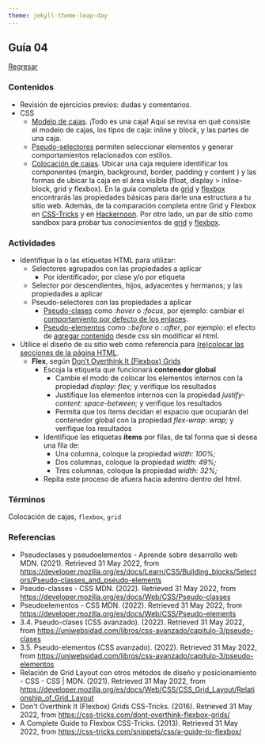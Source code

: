 ```yaml
---
theme: jekyll-theme-leap-day
---
```


## Guía 04

[Regresar](/DAWM-2022/)

### Contenidos

* Revisión de ejercicios previos: dudas y comentarios.
* CSS
	- [Modelo de cajas](https://developer.mozilla.org/es/docs/Learn/CSS/Building_blocks/El_modelo_de_caja). ¡Todo es una caja! Aquí se revisa en qué consiste el modelo de cajas, los tipos de caja: inline y block, y las partes de una caja.
	- [Pseudo-selectores](https://developer.mozilla.org/es/docs/Learn/CSS/Building_blocks/Selectors/Pseudo-classes_and_pseudo-elements) permiten seleccionar elementos y generar comportamientos relacionados con estilos.
	- [Colocación de cajas](https://www.diegocmartin.com/modelo-de-cajas-y-posicionamiento-css/). Ubicar una caja requiere identificar los componentes (margin, background, border, padding y content ) y las formas de ubicar la caja en el área visible (float, display > inline-block, grid y flexbox). En la guía completa de [grid](https://css-tricks.com/snippets/css/complete-guide-grid/) y [flexbox](https://css-tricks.com/snippets/css/a-guide-to-flexbox/) encontrarás las propiedades básicas para darle una estructura a tu sitio web. Además, de la comparación completa entre Grid y Flexbox en [CSS-Tricks](https://css-tricks.com/quick-whats-the-difference-between-flexbox-and-grid/) y en [Hackernoon](https://hackernoon.com/the-ultimate-css-battle-grid-vs-flexbox-d40da0449faf). Por otro lado, un par de sitio como sandbox para probar tus conocimientos de [grid](https://cssgridgarden.com/#es) y [flexbox](https://flexboxfroggy.com/#es). 



### Actividades

* Identifique la o las etiquetas HTML para utilizar:
	- Selectores agrupados con las propiedades a aplicar
		+ Por identificador, por clase y/o por etiqueta
	- Selector por descendientes, hijos, adyacentes y hermanos; y las propiedades a aplicar
	- Pseudo-selectores  con las propiedades a aplicar
		+ [Pseudo-clases](https://developer.mozilla.org/es/docs/Web/CSS/Pseudo-classes) como _:hover_ o _:focus_, por ejemplo: cambiar el [comportamiento por defecto de los enlaces](https://uniwebsidad.com/libros/css-avanzado/capitulo-3/pseudo-clases).
		+ [Pseudo-elementos](https://developer.mozilla.org/es/docs/Web/CSS/Pseudo-elements) como _::before_ o _::after_, por ejemplo: el efecto de [agregar contenido](https://uniwebsidad.com/libros/css-avanzado/capitulo-3/pseudo-elementos) desde css sin modificar el html.
* Utilice el diseño de su sitio web como referencia para [(re)colocar las secciones de la página HTML](https://developer.mozilla.org/es/docs/Web/CSS/CSS_Grid_Layout/Relationship_of_Grid_Layout).
	- **Flex**, según [Don’t Overthink It (Flexbox) Grids](https://css-tricks.com/dont-overthink-flexbox-grids/)
		+ Escoja la etiqueta que funcionará **contenedor global** 
			- Cambie el modo de colocar los elementos internos con la propiedad _display: flex;_ y verifique los resultados
			- Justifique los elementos internos con la propiedad _justify-content: space-between;_ y verifique los resultados
			- Permita que los ítems decidan el espacio que ocuparán del contenedor global con la propiedad _flex-wrap: wrap;_ y verifique los resultados
		+ Identifique las etiquetas **ítems** por filas, de tal forma que si desea una fila de: 
			- Una columna, coloque la propiedad _width: 100%;_
			- Dos columnas, coloque la propiedad _width: 49%;_
			- Tres columnas, coloque la propiedad _width: 32%;_
		+ Repita este proceso de afuera hacia adentro dentro del html.

### Términos

Colocación de cajas, `flexbox`, `grid`

### Referencias

* Pseudoclases y pseudoelementos - Aprende sobre desarrollo web MDN. (2021). Retrieved 31 May 2022, from https://developer.mozilla.org/es/docs/Learn/CSS/Building_blocks/Selectors/Pseudo-classes_and_pseudo-elements
* Pseudo-classes - CSS MDN. (2022). Retrieved 31 May 2022, from https://developer.mozilla.org/es/docs/Web/CSS/Pseudo-classes
* Pseudoelementos - CSS MDN. (2022). Retrieved 31 May 2022, from https://developer.mozilla.org/es/docs/Web/CSS/Pseudo-elements
* 3.4. Pseudo-clases (CSS avanzado). (2022). Retrieved 31 May 2022, from https://uniwebsidad.com/libros/css-avanzado/capitulo-3/pseudo-clases
* 3.5. Pseudo-elementos (CSS avanzado). (2022). Retrieved 31 May 2022, from https://uniwebsidad.com/libros/css-avanzado/capitulo-3/pseudo-elementos
* Relación de Grid Layout con otros métodos de diseño y posicionamiento - CSS - CSS | MDN. (2021). Retrieved 31 May 2022, from https://developer.mozilla.org/es/docs/Web/CSS/CSS_Grid_Layout/Relationship_of_Grid_Layout
* Don't Overthink It (Flexbox) Grids  CSS-Tricks. (2016). Retrieved 31 May 2022, from https://css-tricks.com/dont-overthink-flexbox-grids/
* A Complete Guide to Flexbox  CSS-Tricks. (2013). Retrieved 31 May 2022, from https://css-tricks.com/snippets/css/a-guide-to-flexbox/
